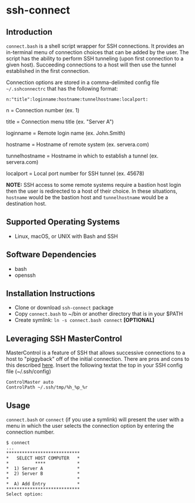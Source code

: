 # ssh-connect

## Introduction

`connect.bash` is a shell script wrapper for SSH connections. It provides an in-terminal menu of connection choices that can be added by the user.  The script has the ability to perform SSH tunneling (upon first connection to a given host).  Succeeding connections to a host will then use the tunnel established in the first connection.

Connection options are stored in a comma-delimited config file `~/.sshconnectrc` that has the following format:

```
n:"title":loginname:hostname:tunnelhostname:localport:
```
n = Connection number (ex. 1)

title = Connection menu title (ex. "Server A")

loginname = Remote login name (ex. John.Smith)

hostname = Hostname of remote system (ex. servera.com)

tunnelhostname = Hostname in which to establish a tunnel (ex. servera.com)

localport = Local port number for SSH tunnel (ex. 45678)

__NOTE:__ SSH access to some remote systems require a bastion host login then the user is redirected to a host of their choice.  In these situations, `hostname` would be the bastion host and `tunnelhostname` would be a destination host.

## Supported Operating Systems

* Linux, macOS, or UNIX with Bash and SSH

## Software Dependencies

* bash 
* openssh

## Installation Instructions

* Clone or download `ssh-connect` package
* Copy `connect.bash` to ~/bin or another directory that is in your $PATH
* Create symlink: `ln -s connect.bash connect` __[OPTIONAL]__

## Leveraging SSH MasterControl

MasterControl is a feature of SSH that allows successive connections to a host to "piggyback" off of the initial connection.  There are pros and cons to this described [here](https://www.anchor.com.au/blog/2010/02/ssh-controlmaster-the-good-the-bad-the-ugly/).  Insert the following textat the top in your SSH config file (~/.ssh/config)

```
ControlMaster auto
ControlPath ~/.ssh/tmp/%h_%p_%r
```

## Usage

`connect.bash` or `connect` (if you use a symlink) will present the user with a menu in which the user selects the connection option by entering the connection number.

```
$ connect
...
****************************
*   SELECT HOST COMPUTER   *
*          ****            *
*  1) Server A             *
*  2) Server B             *
*                          *
*  A) Add Entry            *
****************************
Select option:
```
